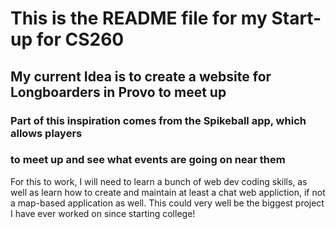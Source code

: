 # This is the README file for my Start-up for CS260
## My current Idea is to create a website for Longboarders in Provo to meet up
### Part of this inspiration comes from the Spikeball app, which allows players 
### to meet up and see what events are going on near them
For this to work, I will need to learn a bunch of web dev coding skills, as well as learn how to create and maintain at least a chat web appliction, if not a map-based application as well. This could very well be the biggest project I have ever worked on since starting college!
